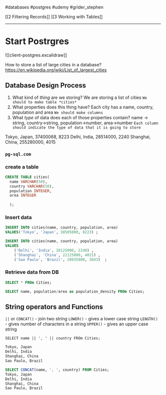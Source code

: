 #databases  #postgres  #udemy  #grider_stephen


[[2 Filtering Records]]
[[3 Working with Tables]]







---
# Start Postrgres

![[client-postgres.excalidraw]]


How to store  a list of  large cities  in a database?
https://en.wikipedia.org/wiki/List_of_largest_cities

## Database Design Process
1. What kind of *thing* are we storing?
	We are storing a list of cities
	`We should to make table *cities*`
2. What properties does this thing have?
	Each city has a name, country, population and area
	`We should make columns`
3. What *type* of data does each of those properties contain?
	name -> string, 
	country->string, 
	population->number, 
	area->number
	`Each column should indicate the type of data that it is going to store`

Tokyo, Japan, 37400068, 8223
Delhi, India, 28514000, 2240
Shanghai, China, 255280000, 4015

### `pg-sql.com`

### create a table
```sql
CREATE TABLE cities(
  name VARCHAR(50),
  country VARCHAR(50),
  population INTEGER,
  area INTEGER
  
  );
```
### Insert data
```sql
INSERT INTO cities(name, country, population, area)
VALUES('Tokyo', 'Japan', 38505000, 8223) ;
```
```sql
INSERT INTO cities(name, country, population, area)
VALUES 
	('Delhi', 'India', 28125000, 2240) ,
	('Shanghai', 'China', 22125000, 4015) ,
	('Sao Paulo', 'Brazil', 20935000, 3043)  ;
```

### Retrieve data from DB
```sql
SELECT * FROm Cities;

SELECT name, population/area as population_density FROm Cities;
```

## String operators and Functions
`||` or `CONCAT()` - join two string
`LOWER()` - gives a lower case string
`LENGTH()` - gives number of characters in a string
`UPPER()` - gives an upper case string

`SELECT name || ', ' || country FROm Cities;`
```sql
Tokyo, Japan
Delhi, India
Shanghai, China
Sao Paulo, Brazil
```

```sql
SELECT CONCAT(name, ', ', country) FROM Cities;
Tokyo, Japan
Delhi, India
Shanghai, China
Sao Paulo, Brazil
```

















